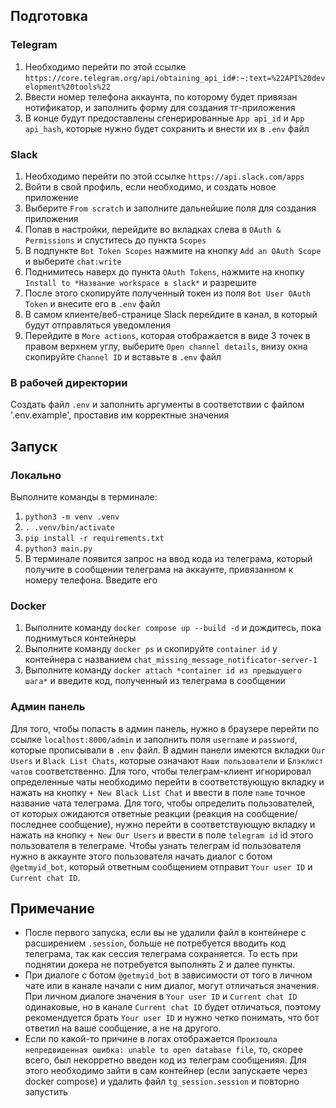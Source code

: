 ## Подготовка

### Telegram
1. Необходимо перейти по этой ссылке `https://core.telegram.org/api/obtaining_api_id#:~:text=%22API%20development%20tools%22`
2. Ввести номер телефона аккаунта, по которому будет привязан нотификатор, и заполнить форму для создания тг-приложения
3. В конце будут предоставлены сгенерированные `App api_id` и `App api_hash`, которые нужно будет сохранить и
внести их в `.env` файл

### Slack
1. Необходимо перейти по этой ссылке `https://api.slack.com/apps`
2. Войти в свой профиль, если необходимо, и создать новое приложение
3. Выберите `From scratch` и заполните дальнейшие поля для создания приложения
4. Попав в настройки, перейдите во вкладках слева в `OAuth & Permissions` и спуститесь до пункта `Scopes`
5. В подпункте `Bot Token Scopes` нажмите на кнопку `Add an OAuth Scope` и выберите `chat:write`
6. Поднимитесь наверх до пункта `OAuth Tokens`, нажмите на кнопку `Install to *Название workspace в slack*` и разрешите
7. После этого скопируйте полученный токен из поля `Bot User OAuth Token` и внесите его в `.env` файл
8. В самом клиенте/веб-странице Slack перейдите в канал, в который будут отправляться уведомления
9. Перейдите в `More actions`, которая отображается в виде 3 точек в правом верхнем углу, выберите `Open channel details`, 
внизу окна скопируйте `Channel ID` и вставьте в `.env` файл

### В рабочей директории
Создать файл `.env` и заполнить аргументы в соответствии с файлом '.env.example', проставив им корректные значения

## Запуск

### Локально
Выполните команды в терминале:
1. `python3 -m venv .venv`
2. `. .venv/bin/activate`
3. `pip install -r requirements.txt`
4. `python3 main.py`
5. В терминале появится запрос на ввод кода из телеграма, который получите в сообщении телеграма на аккаунте, привязанном
к номеру телефона. Введите его

### Docker
1. Выполните команду `docker compose up --build -d` и дождитесь, пока поднимуться контейнеры
2. Выполните команду `docker ps` и скопируйте `container id` у контейнера с названием `chat_missing_message_notificator-server-1`
3. Выполните команду `docker attach *container id из предыдущего шага*` и введите код, полученный из телеграма в сообщении

### Админ панель
Для того, чтобы попасть в админ панель, нужно в браузере перейти по ссылке `localhost:8000/admin` и заполнить поля
`username` и `password`, которые прописывали в `.env` файл.
В админ панели имеются вкладки `Our Users` и `Black List Chats`, которые означают `Наши пользователи` и `Блэклист чатов`
соответственно.
Для того, чтобы телеграм-клиент игнорировал определенные чаты необходимо перейти в соответствующую вкладку и 
нажать на кнопку `+ New Black List Chat` и ввести в поле `name` точное название чата телеграма.
Для того, чтобы определить пользователей, от которых ожидаются ответные реакции (реакция на сообщение/последнее сообщение),
нужно перейти в соответствующую вкладку и нажать на кнопку `+ New Our Users` и ввести в поле `telegram id`
id этого пользователя в телеграме. Чтобы узнать телеграм id пользователя нужно в аккаунте этого пользователя начать диалог
с ботом `@getmyid_bot`, который ответным сообщением отправит `Your user ID` и `Current chat ID`.

## Примечание
- После первого запуска, если вы не удалили файл в контейнере с расширением `.session`, больше не потребуется вводить код
телеграма, так как сессия телеграма сохраняется. То есть при поднятии докера не потребуется выполнять 2 и далее пункты.
- При диалоге с ботом `@getmyid_bot` в зависимости от того в личном чате или в канале начали с ним диалог, могут отличаться
значения. При личном диалоге значения в `Your user ID` и `Current chat ID` одинаковые, но в канале `Current chat ID`
будет отличаться, поэтому рекомендуется брать `Your user ID` и нужно четко понимать, что бот ответил на ваше сообщение,
а не на другого.
- Если по какой-то причине в логах отображается `Произошла непредвиденная ошибка: unable to open database file`, то,
скорее всего, был некорретно введен код из телеграм сообщенияя. Для этого необходимо зайти в сам контейнер
(если запускаете через docker compose) и удалить файл `tg_session.session` и повторно запустить 